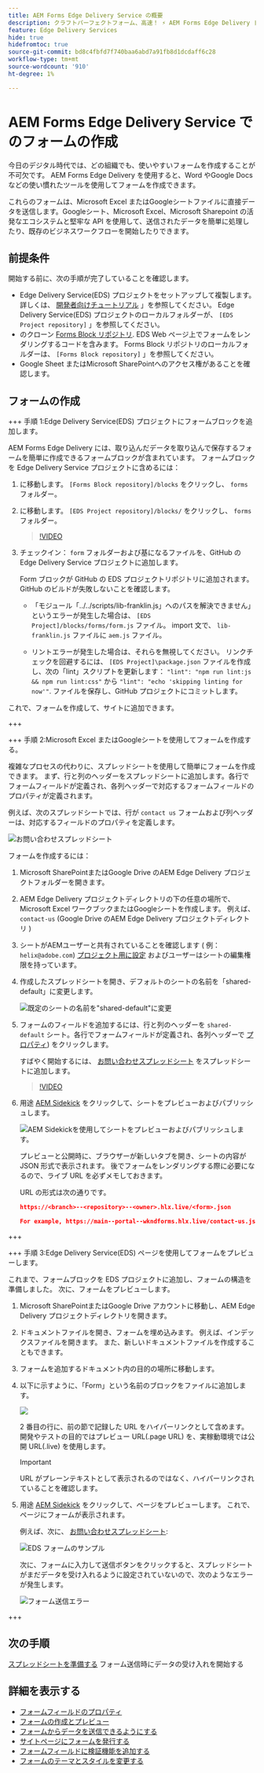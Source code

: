 ```yaml
---
title: AEM Forms Edge Delivery Service の概要
description: クラフトパーフェクトフォーム、高速！ ⚡ AEM Forms Edge Delivery ドキュメントベースのオーサリング=超高速で SEO に対応したフォームで、より幸せなユーザーと検索エンジンを実現。
feature: Edge Delivery Services
hide: true
hidefromtoc: true
source-git-commit: bd8c4fbfd7f740baa6abd7a91fb8d1dcdaff6c28
workflow-type: tm+mt
source-wordcount: '910'
ht-degree: 1%

---
```



# AEM Forms Edge Delivery Service でのフォームの作成

今日のデジタル時代では、どの組織でも、使いやすいフォームを作成することが不可欠です。 AEM Forms Edge Delivery を使用すると、Word やGoogle Docs などの使い慣れたツールを使用してフォームを作成できます。

これらのフォームは、Microsoft Excel またはGoogleシートファイルに直接データを送信します。Googleシート、Microsoft Excel、Microsoft Sharepoint の活発なエコシステムと堅牢な API を使用して、送信されたデータを簡単に処理したり、既存のビジネスワークフローを開始したりできます。


## 前提条件

開始する前に、次の手順が完了していることを確認します。

* Edge Delivery Service(EDS) プロジェクトをセットアップして複製します。 詳しくは、 [開発者向けチュートリアル](https://www.aem.live/developer/tutorial) 」を参照してください。 Edge Delivery Service(EDS) プロジェクトのローカルフォルダーが、 `[EDS Project repository]` 」を参照してください。
* のクローン [Forms Block リポジトリ](https://github.com/adobe/afb). EDS Web ページ上でフォームをレンダリングするコードを含みます。 Forms Block リポジトリのローカルフォルダーは、 `[Forms Block repository]` 」を参照してください。
* Google Sheet またはMicrosoft SharePointへのアクセス権があることを確認します。


## フォームの作成

+++ 手順 1:Edge Delivery Service(EDS) プロジェクトにフォームブロックを追加します。

AEM Forms Edge Delivery には、取り込んだデータを取り込んで保存するフォームを簡単に作成できるフォームブロックが含まれています。 フォームブロックを Edge Delivery Service プロジェクトに含めるには：

1. に移動します。 `[Forms Block repository]/blocks` をクリックし、 `forms` フォルダー。

1. に移動します。 `[EDS Project repository]/blocks/` をクリックし、 `forms` フォルダー。

   >[!VIDEO](https://video.tv.adobe.com/v/3427487?quality=12&learn=on)

1. チェックイン： `form` フォルダーおよび基になるファイルを、GitHub の Edge Delivery Service プロジェクトに追加します。

   Form ブロックが GitHub の EDS プロジェクトリポジトリに追加されます。 GitHub のビルドが失敗しないことを確認します。

   * 「モジュール「../../scripts/lib-franklin.js」へのパスを解決できません」というエラーが発生した場合は、 `[EDS Project]/blocks/forms/form.js` ファイル。 import 文で、 `lib-franklin.js` ファイルに `aem.js` ファイル。

   * リントエラーが発生した場合は、それらを無視してください。 リンクチェックを回避するには、 `[EDS Project]\package.json` ファイルを作成し、次の「lint」スクリプトを更新します： `"lint": "npm run lint:js && npm run lint:css"` から `"lint": "echo 'skipping linting for now'"`. ファイルを保存し、GitHub プロジェクトにコミットします。

これで、フォームを作成して、サイトに追加できます。

+++

+++ 手順 2:Microsoft Excel またはGoogleシートを使用してフォームを作成する。

複雑なプロセスの代わりに、スプレッドシートを使用して簡単にフォームを作成できます。 まず、行と列のヘッダーをスプレッドシートに追加します。各行でフォームフィールドが定義され、各列ヘッダーで対応するフォームフィールドのプロパティが定義されます。

例えば、次のスプレッドシートでは、行が `contact us` フォームおよび列ヘッダーは、対応するフィールドのプロパティを定義します。

![お問い合わせスプレッドシート](/help/edge/assets/contact-us-form-spreadsheet.png)

フォームを作成するには：

1. Microsoft SharePointまたはGoogle Drive のAEM Edge Delivery プロジェクトフォルダーを開きます。

1. AEM Edge Delivery プロジェクトディレクトリの下の任意の場所で、Microsoft Excel ワークブックまたはGoogleシートを作成します。 例えば、 `contact-us` (Google Drive のAEM Edge Delivery プロジェクトディレクトリ )

1. シートがAEMユーザーと共有されていることを確認します ( 例： `helix@adobe.com`) [プロジェクト用に設定](https://www.aem.live/docs/setup-customer-sharepoint) およびユーザーはシートの編集権限を持っています。

1. 作成したスプレッドシートを開き、デフォルトのシートの名前を「shared-default」に変更します。

   ![既定のシートの名前を&quot;shared-default&quot;に変更](/help/edge/assets/rename-sheet-to-shared-default.png)

1. フォームのフィールドを追加するには、行と列のヘッダーを `shared-default` シート。各行でフォームフィールドが定義され、各列ヘッダーで [プロパティ](/help/edge/docs/forms/eds-form-field-properties)) をクリックします。

   すばやく開始するには、 [お問い合わせスプレッドシート](https://docs.google.com/spreadsheets/d/12jvYjo1a3GOV30IqPY6_7YaCQtUmzWpFhoiOHDcjB28/edit?usp=drive_link) をスプレッドシートに追加します。

   >[!VIDEO](https://video.tv.adobe.com/v/3427468?quality=12&learn=on)

1. 用途 [AEM Sidekick](https://www.aem.live/developer/tutorial#preview-and-publish-your-content) をクリックして、シートをプレビューおよびパブリッシュします。

   ![AEM Sidekickを使用してシートをプレビューおよびパブリッシュします。](/help/edge/assets/preview-form.png)

   プレビューと公開時に、ブラウザーが新しいタブを開き、シートの内容が JSON 形式で表示されます。 後でフォームをレンダリングする際に必要になるので、ライブ URL を必ずメモしておきます。

   URL の形式は次の通りです。

   ```JSON
   https://<branch>--<repository>--<owner>.hlx.live/<form>.json
   
   For example, https://main--portal--wkndforms.hlx.live/contact-us.json
   ```

+++

+++ 手順 3:Edge Delivery Service(EDS) ページを使用してフォームをプレビューします。


これまで、フォームブロックを EDS プロジェクトに追加し、フォームの構造を準備しました。 次に、フォームをプレビューします。

1. Microsoft SharePointまたはGoogle Drive アカウントに移動し、AEM Edge Delivery プロジェクトディレクトリを開きます。

1. ドキュメントファイルを開き、フォームを埋め込みます。 例えば、インデックスファイルを開きます。 また、新しいドキュメントファイルを作成することもできます。

1. フォームを追加するドキュメント内の目的の場所に移動します。

1. 以下に示すように、「Form」という名前のブロックをファイルに追加します。

   ![](/help/edge/assets/form-block-in-sites-page-example.png)

   2 番目の行に、前の節で記録した URL をハイパーリンクとして含めます。 開発やテストの目的ではプレビュー URL(.page URL) を、実稼動環境では公開 URL(.live) を使用します。

   >[!IMPORTANT]
   >
   >
   > URL がプレーンテキストとして表示されるのではなく、ハイパーリンクされていることを確認します。


1. 用途 [AEM Sidekick](https://www.aem.live/developer/tutorial#preview-and-publish-your-content) をクリックして、ページをプレビューします。 これで、ページにフォームが表示されます。

   例えば、次に、 [お問い合わせスプレッドシート](https://docs.google.com/spreadsheets/d/12jvYjo1a3GOV30IqPY6_7YaCQtUmzWpFhoiOHDcjB28/edit?usp=drive_link):


   ![EDS フォームのサンプル](/help/edge/assets/eds-form.png)

   次に、フォームに入力して送信ボタンをクリックすると、スプレッドシートがまだデータを受け入れるように設定されていないので、次のようなエラーが発生します。

   ![フォーム送信エラー](/help/edge/assets/form-error.png)

+++


## 次の手順

[スプレッドシートを準備する](/help/edge/docs/forms/submit-forms.md) フォーム送信時にデータの受け入れを開始する



## 詳細を表示する

* [フォームフィールドのプロパティ](/help/edge/docs/forms/eds-form-field-properties)
* [フォームの作成とプレビュー](/help/edge/docs/forms/create-forms.md)
* [フォームからデータを送信できるようにする](/help/edge/docs/forms/submit-forms.md)
* [サイトページにフォームを発行する](/help/edge/docs/forms/publish-eds-forms.md)
* [フォームフィールドに検証機能を追加する](/help/edge/docs/forms/validate-forms.md)
* [フォームのテーマとスタイルを変更する](/help/edge/docs/forms/style-theme-forms.md)
